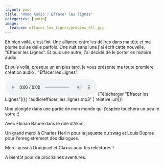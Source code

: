 ```yaml
---
layout: post
title: "Mono Audio : Effacer les lignes"
categories: [audio]
image:
  feature: effacer_les_lignes/preview_ell.jpg
---
```


Eh bien voilà, c'est fini. Une alliance entre les délires dans ma tête et ma plume qui se délie parfois. Une nuit sans lune j'ai écrit cette nouvelle, "Effacer les Lignes". Et puis une autre, j'ai décidé de le porter en histoire audio.

Et puis voilà, presque un an plus tard, je vous présente ma toute première création audio : "Effacer les Lignes".

<audio controls>
<source src="{{ "audio/effacer_les_lignes.mp3" | relative_url}}" type="audio/mpeg" />
<em>Sorry, your browser doesn't support HTML5 audio.</em>
</audio>
[Télécharger "Effacer les Lignes"]({{ "audio/effacer_les_lignes.mp3" | relative_url}})

<!--more-->

Une plongée dans une partie de mon monde qui j'espère touchera un peu le votre :)

Avec Florian Baune dans le rôle d'Akim.

Un grand merci à Charles Herlin pour la jaquette du swag et Louis Dupras pour l'enregistrement des dialogues.

Merci aussi à Draignael et Claxus pour les relectures !

A bientôt pour de prochaines aventures.
